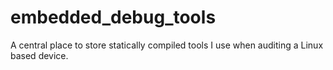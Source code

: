 # embedded_debug_tools
A central place to store statically compiled tools I use when auditing a Linux based device.
